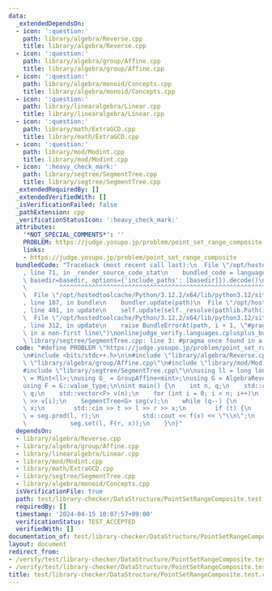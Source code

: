 ```yaml
---
data:
  _extendedDependsOn:
  - icon: ':question:'
    path: library/algebra/Reverse.cpp
    title: library/algebra/Reverse.cpp
  - icon: ':question:'
    path: library/algebra/group/Affine.cpp
    title: library/algebra/group/Affine.cpp
  - icon: ':question:'
    path: library/algebra/monoid/Concepts.cpp
    title: library/algebra/monoid/Concepts.cpp
  - icon: ':question:'
    path: library/linearalgebra/Linear.cpp
    title: library/linearalgebra/Linear.cpp
  - icon: ':question:'
    path: library/math/ExtraGCD.cpp
    title: library/math/ExtraGCD.cpp
  - icon: ':question:'
    path: library/mod/Modint.cpp
    title: library/mod/Modint.cpp
  - icon: ':heavy_check_mark:'
    path: library/segtree/SegmentTree.cpp
    title: library/segtree/SegmentTree.cpp
  _extendedRequiredBy: []
  _extendedVerifiedWith: []
  _isVerificationFailed: false
  _pathExtension: cpp
  _verificationStatusIcon: ':heavy_check_mark:'
  attributes:
    '*NOT_SPECIAL_COMMENTS*': ''
    PROBLEM: https://judge.yosupo.jp/problem/point_set_range_composite
    links:
    - https://judge.yosupo.jp/problem/point_set_range_composite
  bundledCode: "Traceback (most recent call last):\n  File \"/opt/hostedtoolcache/Python/3.12.2/x64/lib/python3.12/site-packages/onlinejudge_verify/documentation/build.py\"\
    , line 71, in _render_source_code_stat\n    bundled_code = language.bundle(stat.path,\
    \ basedir=basedir, options={'include_paths': [basedir]}).decode()\n          \
    \         ^^^^^^^^^^^^^^^^^^^^^^^^^^^^^^^^^^^^^^^^^^^^^^^^^^^^^^^^^^^^^^^^^^^^^^^^^^^^^^^^^\n\
    \  File \"/opt/hostedtoolcache/Python/3.12.2/x64/lib/python3.12/site-packages/onlinejudge_verify/languages/cplusplus.py\"\
    , line 187, in bundle\n    bundler.update(path)\n  File \"/opt/hostedtoolcache/Python/3.12.2/x64/lib/python3.12/site-packages/onlinejudge_verify/languages/cplusplus_bundle.py\"\
    , line 401, in update\n    self.update(self._resolve(pathlib.Path(included), included_from=path))\n\
    \  File \"/opt/hostedtoolcache/Python/3.12.2/x64/lib/python3.12/site-packages/onlinejudge_verify/languages/cplusplus_bundle.py\"\
    , line 312, in update\n    raise BundleErrorAt(path, i + 1, \"#pragma once found\
    \ in a non-first line\")\nonlinejudge_verify.languages.cplusplus_bundle.BundleErrorAt:\
    \ library/segtree/SegmentTree.cpp: line 3: #pragma once found in a non-first line\n"
  code: "#define PROBLEM \"https://judge.yosupo.jp/problem/point_set_range_composite\"\
    \n#include <bits/stdc++.h>\n\n#include \"library/algebra/Reverse.cpp\"\n#include\
    \ \"library/algebra/group/Affine.cpp\"\n#include \"library/mod/Modint.cpp\"\n\
    #include \"library/segtree/SegmentTree.cpp\"\n\nusing ll = long long;\nusing mint\
    \ = Mint<ll>;\nusing G_ = GroupAffine<mint>;\nusing G = AlgebraReverse<G_>;\n\
    using F = G::value_type;\n\nint main() {\n    int n, q;\n    std::cin >> n >>\
    \ q;\n    std::vector<F> v(n);\n    for (int i = 0; i < n; i++)\n        std::cin\
    \ >> v[i];\n    SegmentTree<G> seg(v);\n    while (q--) {\n        int t, l, r,\
    \ x;\n        std::cin >> t >> l >> r >> x;\n        if (t) {\n            F f\
    \ = seg.prod(l, r);\n            std::cout << f(x) << \"\\n\";\n        } else\n\
    \            seg.set(l, F(r, x));\n    }\n}"
  dependsOn:
  - library/algebra/Reverse.cpp
  - library/algebra/group/Affine.cpp
  - library/linearalgebra/Linear.cpp
  - library/mod/Modint.cpp
  - library/math/ExtraGCD.cpp
  - library/segtree/SegmentTree.cpp
  - library/algebra/monoid/Concepts.cpp
  isVerificationFile: true
  path: test/library-checker/DataStructure/PointSetRangeComposite.test.cpp
  requiredBy: []
  timestamp: '2024-04-15 10:07:57+09:00'
  verificationStatus: TEST_ACCEPTED
  verifiedWith: []
documentation_of: test/library-checker/DataStructure/PointSetRangeComposite.test.cpp
layout: document
redirect_from:
- /verify/test/library-checker/DataStructure/PointSetRangeComposite.test.cpp
- /verify/test/library-checker/DataStructure/PointSetRangeComposite.test.cpp.html
title: test/library-checker/DataStructure/PointSetRangeComposite.test.cpp
---
```


